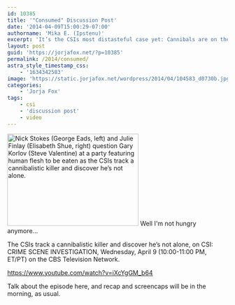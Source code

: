```yaml
---
id: 10385
title: '"Consumed" Discussion Post'
date: '2014-04-09T15:00:29-07:00'
authorname: 'Mika E. (Ipstenu)'
excerpt: 'It’s the CSIs most distasteful case yet: Cannibals are on the loose!'
layout: post
guid: 'https://jorjafox.net/?p=10385'
permalink: /2014/consumed/
astra_style_timestamp_css:
    - '1634342583'
image: 'https://static.jorjafox.net/wordpress/2014/04/104583_d0730b.jpg'
categories:
    - 'Jorja Fox'
tags:
    - csi
    - 'discussion post'
    - video
---
```


<img class="size-medium wp-image-10386 alignright" alt="Nick Stokes (George Eads, left) and Julie Finlay (Elisabeth Shue, right) question Gary Korlov (Steve Valentine) at a party featuring human flesh to be eaten as the CSIs track a cannibalistic killer and discover he’s not alone." src="//static.jorjafox.net/wordpress/2014/04/104583_d0730b-300x211.jpg" width="300" height="211" /> Well I'm not hungry anymore...

The CSIs track a cannibalistic killer and discover he’s not alone, on CSI: CRIME SCENE INVESTIGATION, Wednesday, April 9 (10:00-11:00 PM, ET/PT) on the CBS Television Network.

https://www.youtube.com/watch?v=iXcYgGM_b64

Talk about the episode here, and recap and screencaps will be in the morning, as usual.
